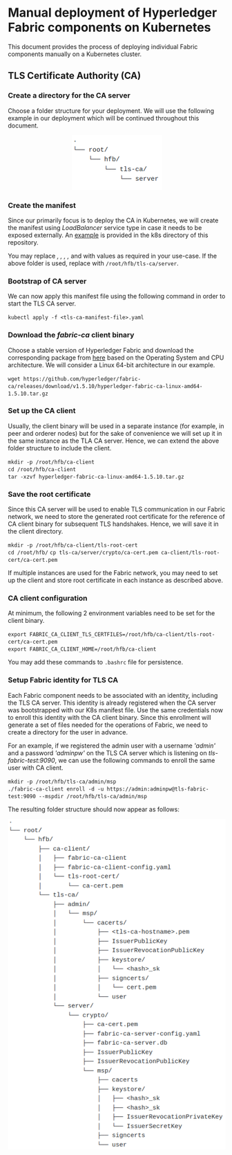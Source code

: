 # Manual deployment of Hyperledger Fabric components on Kubernetes

This document provides the process of deploying individual Fabric components manually
on a Kubernetes cluster.

## TLS Certificate Authority (CA)

### Create a directory for the CA server

Choose a folder structure for your deployment. We will use the following example in
our deployment which will be continued throughout this document.

<div align="center">
    <img src="imgs/tls-ca-struct.png">
</div>

### Create the manifest

Since our primarily focus is to deploy the CA in Kubernetes, we will create the manifest 
using _LoadBalancer_ service type in case it needs to be exposed externally. An [example](../k8s/tls-ca.yaml) is 
provided in the k8s directory of this repository.

You may replace _<org-name>, <port>, <ca-external-ip>, <admin-user>, <admin-pw>_ and _<host-dir>_
with values as required in your use-case. If the above folder is used, replace _<host-dir>_ with
`/root/hfb/tls-ca/server`.

### Bootstrap of CA server

We can now apply this manifest file using the following command in order to start the TLS CA server.

`kubectl apply -f <tls-ca-manifest-file>.yaml`

### Download the *fabric-ca* client binary

Choose a stable version of Hyperledger Fabric and download the corresponding package
from [here](https://github.com/hyperledger/fabric-ca/releases) based on the Operating
System and CPU architecture. We will consider a Linux 64-bit architecture in our example.

`wget https://github.com/hyperledger/fabric-ca/releases/download/v1.5.10/hyperledger-fabric-ca-linux-amd64-1.5.10.tar.gz`

### Set up the CA client

Usually, the client binary will be used in a separate instance (for example, in peer and orderer nodes)
but for the sake of convenience we will set up it in the same instance as the TLA CA server. 
Hence, we can extend the above folder structure to include the client.

`mkdir -p /root/hfb/ca-client`\
`cd /root/hfb/ca-client`\
`tar -xzvf hyperledger-fabric-ca-linux-amd64-1.5.10.tar.gz`

### Save the root certificate

Since this CA server will be used to enable TLS communication in our Fabric network, we need to store
the generated root certificate for the reference of CA client binary for subsequent TLS handshakes.
Hence, we will save it in the client directory.

`mkdir -p /root/hfb/ca-client/tls-root-cert`\
`cd /root/hfb/`
`cp tls-ca/server/crypto/ca-cert.pem ca-client/tls-root-cert/ca-cert.pem`

If multiple instances are used for the Fabric network, you may need to set up the client and store
root certificate in each instance as described above.

### CA client configuration

At minimum, the following 2 environment variables need to be set for the client binary.

`export FABRIC_CA_CLIENT_TLS_CERTFILES=/root/hfb/ca-client/tls-root-cert/ca-cert.pem`\
`export FABRIC_CA_CLIENT_HOME=/root/hfb/ca-client`

You may add these commands to `.bashrc` file for persistence.

### Setup Fabric identity for TLS CA

Each Fabric component needs to be associated with an identity, including the TLS CA server. This 
identity is already registered when the CA server was bootstrapped with our K8s manifest file. 
Use the same credentials now to enroll this identity with the CA client binary. Since this enrollment
will generate a set of files needed for the operations of Fabric, we need to create a directory for the
user in advance.

For an example, if we registered the admin user with a username _'admin'_ and a password _'adminpw'_
on the TLS CA server which is listening on _tls-fabric-test:9090_, we can use the following commands
to enroll the same user with CA client.

`mkdir -p /root/hfb/tls-ca/admin/msp`\
`./fabric-ca-client enroll -d -u https://admin:adminpw@tls-fabric-test:9090 --mspdir /root/hfb/tls-ca/admin/msp`

The resulting folder structure should now appear as follows:
<div align="center">
    <img src="imgs/tls-ca-final-struct.png">
</div>
